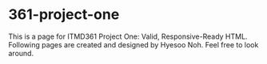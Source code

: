 # 361-project-one
This is a page for ITMD361 Project One: Valid, Responsive-Ready HTML.
Following pages are created and designed by Hyesoo Noh.
Feel free to look around.

